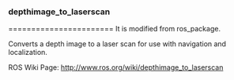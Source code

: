 ### depthimage_to_laserscan
=======================
It is modified from ros_package.


Converts a depth image to a laser scan for use with navigation and localization.

ROS Wiki Page:
http://www.ros.org/wiki/depthimage_to_laserscan
